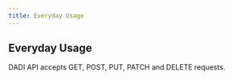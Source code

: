 ```yaml
---
title: Everyday Usage
---
```


## Everyday Usage

DADI API accepts GET, POST, PUT, PATCH and DELETE requests.